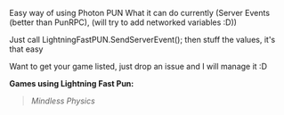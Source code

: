 Easy way of using Photon PUN 
What it can do currently (Server Events (better than PunRPC), (will try to add networked variables :D))

Just call LightningFastPUN.SendServerEvent();
then stuff the values, it's that easy

Want to get your game listed, just drop an issue and I will manage it :D

**Games using Lightning Fast Pun:**
> *Mindless Physics*
